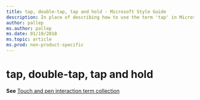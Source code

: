 ```yaml
---
title: tap, double-tap, tap and hold - Microsoft Style Guide
description: In place of describing how to use the term 'tap' in Microsoft content, this article provides a link to the touch and pen interaction term collection topic.
author: pallep
ms.author: pallep
ms.date: 01/19/2018
ms.topic: article
ms.prod: non-product-specific
---
```


# tap, double-tap, tap and hold

**See** [Touch and pen interaction term collection](~/a-z-word-list-term-collections/term-collections/touch-pen-interaction-terms.md)
